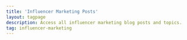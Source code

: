 ```yaml
---
title: 'Influencer Marketing Posts'
layout: tagpage
description: Access all influencer marketing blog posts and topics.
tag: influencer-marketing
---
```

